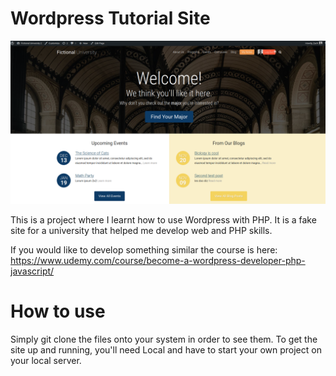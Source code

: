 # Wordpress Tutorial Site

![alt text](https://github.com/zamarz/scaling-sniffle/blob/main/Site-screenshot.png)

This is a project where I learnt how to use Wordpress with PHP. It is a fake site for a university that helped me develop web and PHP skills.

If you would like to develop something similar the course is here: https://www.udemy.com/course/become-a-wordpress-developer-php-javascript/

# How to use

Simply git clone the files onto your system in order to see them. To get the site up and running, you'll need Local and have to start your own project on your local server.
